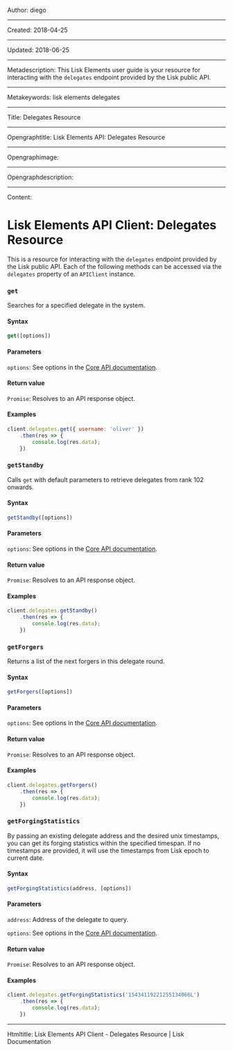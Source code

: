 Author: diego

----

Created: 2018-04-25

----

Updated: 2018-06-25

----

Metadescription: This Lisk Elements user guide is your resource for interacting with the `delegates` endpoint provided by the Lisk public API.

----

Metakeywords: lisk elements delegates

----

Title: Delegates Resource

----

Opengraphtitle: Lisk Elements API: Delegates Resource

----

Opengraphimage: 

----

Opengraphdescription: 

----

Content: 

# Lisk Elements API Client: Delegates Resource

This is a resource for interacting with the `delegates` endpoint provided by the Lisk public API. Each of the following methods can be accessed via the `delegates` property of an `APIClient` instance.

### `get`

Searches for a specified delegate in the system.

#### Syntax

```js
get([options])
```

#### Parameters

`options`: See options in the [Core API documentation](/documentation/lisk-core/user-guide/api/1-0).

#### Return value

`Promise`: Resolves to an API response object.

#### Examples

```js
client.delegates.get({ username: 'oliver' })
    .then(res => {
        console.log(res.data);
    })
```

### `getStandby`

Calls `get` with default parameters to retrieve delegates from rank 102 onwards.

#### Syntax

```js
getStandby([options])
```

#### Parameters

`options`: See options in the [Core API documentation](/documentation/lisk-core/user-guide/api/1-0).

#### Return value

`Promise`: Resolves to an API response object.

#### Examples

```js
client.delegates.getStandby()
    .then(res => {
        console.log(res.data);
    })
```

### `getForgers`

Returns a list of the next forgers in this delegate round.

#### Syntax

```js
getForgers([options])
```

#### Parameters

`options`: See options in the [Core API documentation](/documentation/lisk-core/user-guide/api/1-0).

#### Return value

`Promise`: Resolves to an API response object.

#### Examples

```js
client.delegates.getForgers()
    .then(res => {
        console.log(res.data);
    })
```

### `getForgingStatistics`

By passing an existing delegate address and the desired unix timestamps, you can get its forging statistics within the specified timespan. If no timestamps are provided, it will use the timestamps from Lisk epoch to current date.

#### Syntax

```js
getForgingStatistics(address, [options])
```

#### Parameters

`address`: Address of the delegate to query.

`options`: See options in the [Core API documentation](/documentation/lisk-core/user-guide/api/1-0).

#### Return value

`Promise`: Resolves to an API response object.

#### Examples

```js
client.delegates.getForgingStatistics('15434119221255134066L')
    .then(res => {
        console.log(res.data);
    })
```

----

Htmltitle: Lisk Elements API Client - Delegates Resource | Lisk Documentation